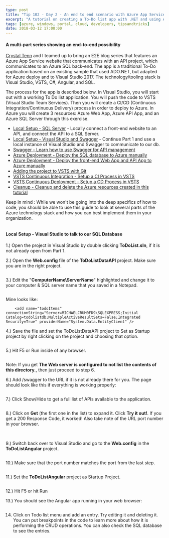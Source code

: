 ```yaml
---
type: post
title: "Tip 102 - Day 2 - An end to end scenario with Azure App Service, API Apps, SQL, VSTS and CI/CD"
excerpt: "A tutorial on creating a To-Do list app with .NET and using Azure App Service, API Apps, SQL, VSTS and CI/CD"
tags: [azure, windows, portal, cloud, developers, tipsandtricks]
date: 2018-03-12 17:00:00
---
```



#### A multi-part series showing an end-to-end possibility

[Crystal Tenn](https://www.linkedin.com/in/crystal-tenn-6a0b9b67/) and I teamed up to bring an E2E blog series that features an Azure App Service website that communicates with an API project, which communicates to an Azure SQL back-end. The app is a traditional To-Do application based on an existing sample that used ADO.NET, but adapted for Azure deploy and to Visual Studio 2017. The  technology/tooling stack is Visual Studio, VSTS, C#, Angular, and SQL. 

The process for the app is described below. In Visual Studio, you will start out with a working To Do list application. You will push the code to VSTS (Visual Studio Team Services). Then you will create a CI/CD (Continuous Integration/Continuous Delivery) process in order to deploy to Azure. In Azure you will create 3 resources: Azure Web App, Azure API App, and an Azure SQL Server through this exercise. 

* [Local Setup - SQL Server](https://microsoft.github.io/AzureTipsAndTricks/blog/tip101.html?WT.mc_id=github-azuredevtips-micrum) - Locally connect a front-end website to an API, and connect the API to a SQL Server. 
* [Local Setup - Visual Studio and Swagger](https://microsoft.github.io/AzureTipsAndTricks/blog/tip102.html?WT.mc_id=github-azuredevtips-micrum) - Continue Part 1 and use a local instance of Visual Studio and Swagger to communicate to our db.
* [Swagger - Learn how to use Swagger for API management](https://microsoft.github.io/AzureTipsAndTricks/blog/tip103.html?WT.mc_id=github-azuredevtips-micrum)
* [Azure Deployment - Deploy the SQL database to Azure manually](https://microsoft.github.io/AzureTipsAndTricks/blog/tip104.html?WT.mc_id=github-azuredevtips-micrum)
* [Azure Deployment - Deploy the front-end Web App and API App to Azure manually](https://microsoft.github.io/AzureTipsAndTricks/blog/tip105.html?WT.mc_id=github-azuredevtips-micrum)
* [Adding the project to VSTS with Git](https://microsoft.github.io/AzureTipsAndTricks/blog/tip107.html?WT.mc_id=github-azuredevtips-micrum) 
* [VSTS Continuous Integration - Setup a CI Process in VSTS](https://microsoft.github.io/AzureTipsAndTricks/blog/tip108.html?WT.mc_id=github-azuredevtips-micrum) 
* [VSTS Continuous Deployment - Setup a CD Process in VSTS](https://microsoft.github.io/AzureTipsAndTricks/blog/tip109.html?WT.mc_id=github-azuredevtips-micrum) 
* [Cleanup - Cleanup and delete the Azure resources created in this tutorial](https://microsoft.github.io/AzureTipsAndTricks/blog/tip110.html?WT.mc_id=github-azuredevtips-micrum)

Keep in mind : While we won't be going into the deep specifics of how to code, you should be able to use this guide to look at several parts of the Azure technology stack and how you can best implement them in your organization. 

<img :src="$withBase('/files/todolist-diagram.png')">

#### Local Setup - Visual Studio to talk to our SQL Database

1.) Open the project in Visual Studio by double clicking **ToDoList.sln**, if it is not already open from Part 1.

2.) Open the **Web.config** file of the **ToDoListDataAPI** project. Make sure you are in the right project. 

<img :src="$withBase('/files/e2e-webconfig.jpg')">

3.) Edit the "**ComputerName\ServerName**" highlighted and change it to your computer & SQL server name that you saved in a Notepad. 

<img :src="$withBase('/files/e2e-webconfig2.jpg')">

Mine looks like: 

```text
    <add name="todoItems" connectionString="Server=MICHAELCRUM0FD9\SQLEXPRESS;Initial Catalog=todolistdb;MultipleActiveResultSets=False;Integrated Security=True" providerName="System.Data.EntityClient" />
```

4.) Save the file and set the ToDoListDataAPI project to Set as Startup project by right clicking on the project and choosing that option.

<img :src="$withBase('/files/e2e-setstartup.jpg')">

5.) Hit F5 or Run inside of any browser. 

<img :src="$withBase('/files/e2e-run.jpg')">

Note: If you get **The Web server is configured to not list the contents of this directory.**, then just proceed to step 6. 


6.) Add /swagger to the URL if it is not already there for you. The page should look like this if everything is working properly:

<img :src="$withBase('/files/e2e-swagger.jpg')">

7.) Click Show/Hide to get a full list of APIs available to the application.

<img :src="$withBase('/files/e2e-showhide.jpg')">

8.) Click on **Get** (the first one in the list) to expand it. Click **Try it out!**. If you get a 200 Response Code, it worked! Also take note of the URL port number in your browser. 

<img :src="$withBase('/files/e2e-get.jpg')">

<img :src="$withBase('/files/e2e-get1.jpg')">

9.) Switch back over to Visual Studio and go to the **Web.config** in the **ToDoListAngular** project.  

<img :src="$withBase('/files/e2e-angularprojwebconfig.jpg')">

10.) Make sure that the port number matches the port from the last step.

<img :src="$withBase('/files/e2e-angularwebconfig.jpg')">

11.)  Set the **ToDoListAngular** project as Startup Project. 

<img :src="$withBase('/files/e2e-angularstart.jpg')">

12.)  Hit F5 or hit Run 

13.) You should see the Angular app running in your web browser:

<img :src="$withBase('/files/e2e-todohome.jpg')">

14. Click on Todo list menu and add an entry. Try editing it and deleting it. You can put breakpoints in the code to learn more about how it is performing the CRUD operations. You can also check the SQL database to see the entries. 

<img :src="$withBase('/files/e2e-todolist.gif')">

<img :src="$withBase('/files/e2e-sql1.jpg')">


